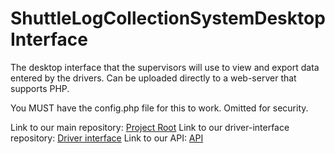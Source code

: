 # ShuttleLogCollectionSystemDesktopInterface
The desktop interface that the supervisors will use to view and export data entered by the drivers. Can be uploaded directly to a web-server that supports PHP.

You MUST have the config.php file for this to work. Omitted for security. 

Link to our main repository: [Project Root](https://github.com/kdesimini/Bus-Shuttle-Log-Collection-System)
Link to our driver-interface repository: [Driver interface](https://github.com/kdesimini/ShuttleLogCollectionSystemSourceCode)
Link to our API: [API](https://github.com/kdesimini/ShuttleLogCollectionSystemAPI)
